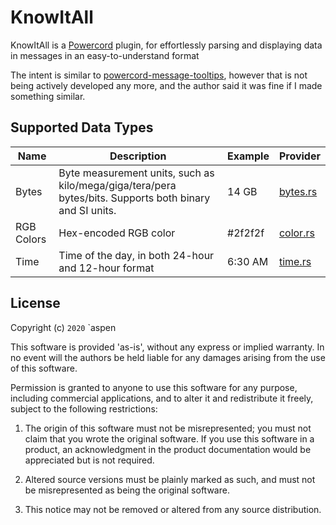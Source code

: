 # KnowItAll

KnowItAll is a [Powercord](https://powercord.dev) plugin, for effortlessly parsing and displaying data in messages in an easy-to-understand format

The intent is similar to [powercord-message-tooltips](https://github.com/lorencerri/powercord-message-tooltips), however that is not being actively developed any more, and the author said it was fine if I made something similar.

## Supported Data Types


| Name       | Description                                                                                             | Example | Provider                                   |
| ---------- | ------------------------------------------------------------------------------------------------------- | ------- | ------------------------------------------ |
| Bytes      | Byte measurement units, such as kilo/mega/giga/tera/pera bytes/bits. Supports both binary and SI units. | 14 GB   | [bytes.rs](provider/src/provider/bytes.rs) |
| RGB Colors | Hex-encoded RGB color                                                                                   | #2f2f2f | [color.rs](provider/src/provider/color.rs) |
| Time       | Time of the day, in both 24-hour and 12-hour format                                                     | 6:30 AM | [time.rs](provider/src/provider/time.rs)   |

## License

Copyright (c) `2020` `aspen

This software is provided 'as-is', without any express or implied warranty. In
no event will the authors be held liable for any damages arising from the use of
this software.

Permission is granted to anyone to use this software for any purpose, including
commercial applications, and to alter it and redistribute it freely, subject to
the following restrictions:

1.  The origin of this software must not be misrepresented; you must not claim
    that you wrote the original software. If you use this software in a product,
    an acknowledgment in the product documentation would be appreciated but is
    not required.

2.  Altered source versions must be plainly marked as such, and must not be
    misrepresented as being the original software.

3.  This notice may not be removed or altered from any source distribution.
